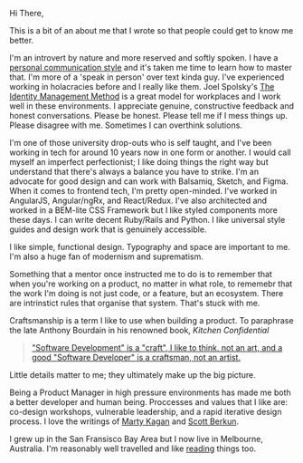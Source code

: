 Hi There,

This is a bit of an about me that I wrote so that people could get to know me better.

 I'm an introvert by nature and more reserved and softly spoken. I have a [personal communication style][1] and it's taken me time to learn how to master that. I'm more of a 'speak in person' over text kinda guy. I've experienced working in holacracies before and I really like them. Joel Spolsky's [The Identity Management Method][2] is a great model for workplaces and I work well in these environments. I appreciate genuine, constructive feedback and honest conversations. Please be honest. Please tell me if I mess things up. Please disagree with me. Sometimes I can overthink solutions.

I'm one of those university drop-outs who is self taught, and I've been working in tech for around 10 years now in one form or another. I would call myself an imperfect perfectionist; I like doing things the right way but understand that there's always a balance you have to strike. I'm an advocate for good design and can work with Balsamiq, Sketch, and Figma. When it comes to frontend tech, I'm pretty open-minded. I've worked in AngularJS, Angular/ngRx, and React/Redux. I've also architected and worked in a BEM-lite CSS Framework but I like styled components more these days. I can write decent Ruby/Rails and Python. I like universal style guides and design work that is genuinely accessible.

I like simple, functional design. Typography and space are important to me. I'm also a huge fan of modernism and suprematism. 

Something that a mentor once instructed me to do is to remember that when you're working on a product, no matter in what role, to rememebr that the work I'm doing is not just code, or a feature, but an ecosystem. There are intrinstict rules that organise that system. That's stuck with me. 

Craftsmanship is a term I like to use when building a product. To paraphrase the late Anthony Bourdain in his renowned book, *Kitchen Confidential*

> ["Software Development" is a "craft", I like to think, not an art, and a good "Software Developer" is a craftsman, not an artist.][4]

Little details matter to me; they ultimately make up the big picture.

Being a Product Manager in high pressure environments has made me both a better developer and human being. Proccesses and values that I like are: co-design workshops, vulnerable leadership, and a rapid iterative design process. I love the writings of [Marty Kagan][5] and [Scott Berkun][6].

I grew up in the San Fransisco Bay Area but I now live in Melbourne, Australia. I'm reasonably well travelled and like [reading][7] things too.

[1]: https://www.leadershipiq.com/blogs/leadershipiq/39841409-quiz-whats-your-communication-style	"What is your communication style?"
[2]: https://www.joelonsoftware.com/2006/08/10/the-identity-management-method/	"The Identity Management Method"
[3]: https://github.com/WebOfTrustInfo/self-sovereign-identity/blob/master/self-sovereign-identity-bill-of-rights.md "lifeID Self-Sovereign Identity Bill of Rights"
[4]: https://books.google.com.au/books?id=q-an4MazlhAC&pg=PA62&lpg=PA62&dq=Cooking+is+a+craft,+I+like+to+think,+and+a+good+cook+is+a+craftsman+%E2%80%94+not+an+artist&source=bl&ots=s6fab9ze_p&sig=ACfU3U0w4S6_9WaPybG3FK3QGxrnaLAaQw&hl=en&sa=X&ved=2ahUKEwiAiInI09PpAhWUzTgGHf11ADUQ6AEwA3oECAgQAQ#v=onepage&q=Cooking%20is%20a%20craft%2C%20I%20like%20to%20think%2C%20and%20a%20good%20cook%20is%20a%20craftsman%20%E2%80%94%20not%20an%20artist&f=false "Kitchen Confidential, Second Course"
[5]: https://svpg.com/inspired-how-to-create-products-customers-love/
[6]: https://scottberkun.com/making-things-happen/
[7]: https://www.goodreads.com/user/show/20499940-anthony-cole
